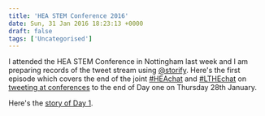 ```yaml
---
title: 'HEA STEM Conference 2016'
date: Sun, 31 Jan 2016 18:23:13 +0000
draft: false
tags: ['Uncategorised']
---
```


I attended the HEA STEM Conference in Nottingham last week and I am preparing records of the tweet stream using [@storify](https://storify.com). Here's the first episode which covers the end of the joint [#HEAchat](https://www.heacademy.ac.uk/about/blog/heachat) and [#LTHEchat](http://lthechat.com) on [tweeting at conferences](http://lthechat.com/2016/01/25/lthechat-no-44-with-prof-simon-lancaster-sue-beckingham/) to the end of Day one on Thursday 28th January.

Here's the [story of Day 1](https://storify.com/cpjobling/hea-stem-conference-day-1).